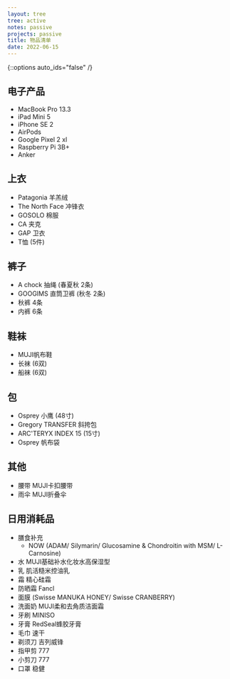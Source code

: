 ```yaml
---
layout: tree
tree: active
notes: passive
projects: passive
title: 物品清单
date: 2022-06-15
---
```



{::options auto_ids="false" /}


## 电子产品
* MacBook Pro 13.3
* iPad Mini 5
* iPhone SE 2
* AirPods
* Google Pixel 2 xl
* Raspberry Pi 3B+
* Anker

## 上衣
* Patagonia 羊羔绒
* The North Face 冲锋衣
* GOSOLO 棉服
* CA 夹克
* GAP 卫衣
* T恤 (5件)

## 裤子
* A chock 抽绳 (春夏秋 2条)
* GOOGIMS 直筒卫裤 (秋冬 2条)
* 秋裤 4条
* 内裤 6条

## 鞋袜
* MUJI帆布鞋
* 长袜 (6双)
* 船袜 (6双)

## 包
* Osprey 小鹰 (48寸)
* Gregory TRANSFER 斜挎包
* ARC'TERYX INDEX 15 (15寸)
* Osprey 帆布袋

## 其他
* 腰带 MUJI卡扣腰带
* 雨伞 MUJI折叠伞

## 日用消耗品
* 膳食补充
    * NOW (ADAM/ Silymarin/ Glucosamine & Chondroitin with MSM/ L-Carnosine)
* 水 MUJI基础补水化妆水高保湿型
* 乳 肌活糙米控油乳
* 霜 精心硅霜
* 防晒霜 Fancl
* 面膜 (Swisse MANUKA HONEY/ Swisse CRANBERRY)
* 洗面奶 MUJI柔和去角质洁面霜
* 牙刷 MINISO
* 牙膏 RedSeal蜂胶牙膏
* 毛巾 速干
* 剃须刀 吉列威锋
* 指甲剪 777
* 小剪刀 777
* 口罩 稳健

